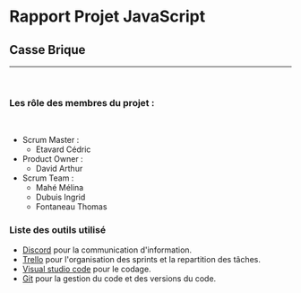 # Rapport Projet JavaScript 
## Casse Brique 
---
<br>

### **Les rôle des membres du projet :**

<br>

- Scrum Master :
    - Etavard Cédric
- Product Owner :
    - David Arthur
- Scrum Team :
    - Mahé Mélina 
    - Dubuis Ingrid
    - Fontaneau Thomas 

### **Liste des outils utilisé**

- [Discord](https://discord.com/channels/886308385677508738/955813976523018260) pour la communication d'information. 
- [Trello](https://trello.com/b/uI0YcPtl/casse-brique) pour l'organisation des sprints et la repartition des tâches.
-  [Visual studio code](https://code.visualstudio.com/) pour le codage.
- [Git](https://gitlab.univ-lr.fr/cetavard/fontaneau_mahe_dubuis_david_etavard_progweb_cb) pour la gestion du code et des versions du code.
